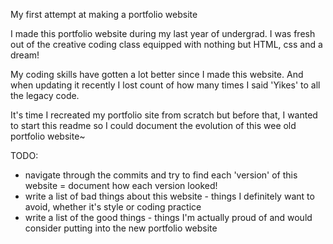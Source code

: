 My first attempt at making a portfolio website

I made this portfolio website during my last year of undergrad. I was fresh out of the creative coding class equipped with nothing but HTML, css and a dream!

My coding skills have gotten a lot better since I made this website. And when updating it recently I lost count of how many times I said 'Yikes' to all the legacy code.

It's time I recreated my portfolio site from scratch but before that, I wanted to start this readme so I could document the evolution of this wee old portfolio website~


TODO: 
- navigate through the commits and try to find each 'version' of this website = document how each version looked!
- write a list of bad things about this website - things I definitely want to avoid, whether it's style or coding practice
- write a list of the good things - things I'm actually proud of and would consider putting into the new portfolio website
